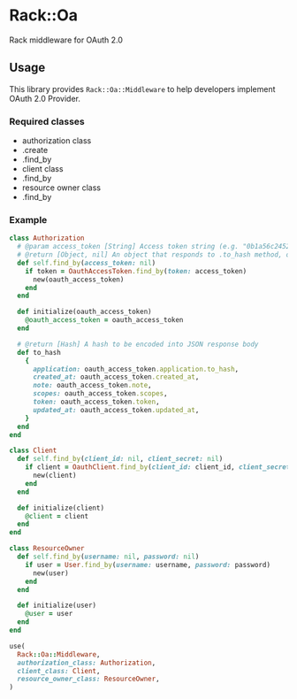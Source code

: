 # Rack::Oa
Rack middleware for OAuth 2.0

## Usage
This library provides `Rack::Oa::Middleware` to help developers implement OAuth 2.0 Provider.

### Required classes
* authorization class
 * .create
 * .find_by
* client class
 * .find_by
* resource owner class
 * .find_by

### Example
```ruby
class Authorization
  # @param access_token [String] Access token string (e.g. "0b1a56c2452de3167a45")
  # @return [Object, nil] An object that responds to .to_hash method, or nil
  def self.find_by(access_token: nil)
    if token = OauthAccessToken.find_by(token: access_token)
      new(oauth_access_token)
    end
  end

  def initialize(oauth_access_token)
    @oauth_access_token = oauth_access_token
  end

  # @return [Hash] A hash to be encoded into JSON response body
  def to_hash
    {
      application: oauth_access_token.application.to_hash,
      created_at: oauth_access_token.created_at,
      note: oauth_access_token.note,
      scopes: oauth_access_token.scopes,
      token: oauth_access_token.token,
      updated_at: oauth_access_token.updated_at,
    }
  end
end

class Client
  def self.find_by(client_id: nil, client_secret: nil)
    if client = OauthClient.find_by(client_id: client_id, client_secret: client_secret)
      new(client)
    end
  end

  def initialize(client)
    @client = client
  end
end

class ResourceOwner
  def self.find_by(username: nil, password: nil)
    if user = User.find_by(username: username, password: password)
      new(user)
    end
  end

  def initialize(user)
    @user = user
  end
end

use(
  Rack::Oa::Middleware,
  authorization_class: Authorization,
  client_class: Client,
  resource_owner_class: ResourceOwner,
)
```
